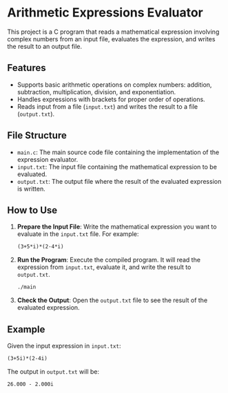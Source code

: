 # Arithmetic Expressions Evaluator

This project is a C program that reads a mathematical expression involving complex numbers from an input file, evaluates the expression, and writes the result to an output file.

## Features

- Supports basic arithmetic operations on complex numbers: addition, subtraction, multiplication, division, and exponentiation.
- Handles expressions with brackets for proper order of operations.
- Reads input from a file (`input.txt`) and writes the result to a file (`output.txt`).

## File Structure

- `main.c`: The main source code file containing the implementation of the expression evaluator.
- `input.txt`: The input file containing the mathematical expression to be evaluated.
- `output.txt`: The output file where the result of the evaluated expression is written.

## How to Use

1. **Prepare the Input File**: Write the mathematical expression you want to evaluate in the `input.txt` file. For example:
    ```txt
    (3+5*i)*(2-4*i)
    ```

2. **Run the Program**: Execute the compiled program. It will read the expression from `input.txt`, evaluate it, and write the result to `output.txt`.
    ```sh
    ./main
    ```

3. **Check the Output**: Open the `output.txt` file to see the result of the evaluated expression.

## Example

Given the input expression in `input.txt`:
```txt
(3+5i)*(2-4i)
```

The output in `output.txt` will be:
```txt
26.000 - 2.000i
```
